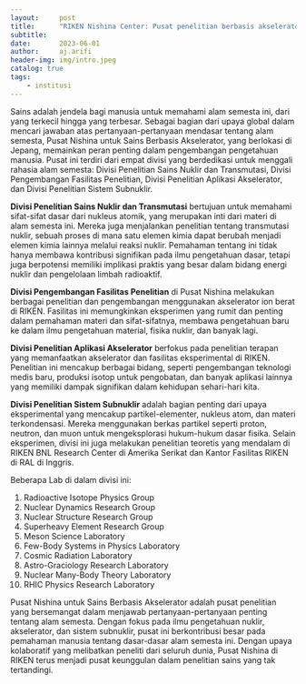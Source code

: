 ```yaml
---
layout:     post
title:      "RIKEN Nishina Center: Pusat penelitian berbasis akselerator"
subtitle:   
date:       2023-06-01
author:     aj.arifi
header-img: img/intro.jpeg
catalog: true
tags:
    - institusi
---
```


Sains adalah jendela bagi manusia untuk memahami alam semesta ini, dari yang terkecil hingga yang terbesar. 
Sebagai bagian dari upaya global dalam mencari jawaban atas pertanyaan-pertanyaan mendasar tentang alam semesta, 
Pusat Nishina untuk Sains Berbasis Akselerator, yang berlokasi di Jepang, memainkan peran penting 
dalam pengembangan pengetahuan manusia. Pusat ini terdiri dari empat divisi yang berdedikasi untuk 
menggali rahasia alam semesta: Divisi Penelitian Sains Nuklir dan Transmutasi, Divisi Pengembangan 
Fasilitas Penelitian, Divisi Penelitian Aplikasi Akselerator, dan Divisi Penelitian Sistem Subnuklir.

**Divisi Penelitian Sains Nuklir dan Transmutasi** 
bertujuan untuk memahami sifat-sifat dasar dari nukleus atomik, yang merupakan inti dari 
materi di alam semesta ini. Mereka juga menjalankan penelitian tentang transmutasi nuklir, 
sebuah proses di mana satu elemen kimia dapat berubah menjadi elemen kimia lainnya 
melalui reaksi nuklir. Pemahaman tentang ini tidak hanya membawa kontribusi signifikan 
pada ilmu pengetahuan dasar, tetapi juga berpotensi memiliki implikasi praktis yang 
besar dalam bidang energi nuklir dan pengelolaan limbah radioaktif.

**Divisi Pengembangan Fasilitas Penelitian** 
di Pusat Nishina melakukan berbagai penelitian dan pengembangan menggunakan akselerator 
ion berat di RIKEN. Fasilitas ini memungkinkan eksperimen yang rumit dan penting dalam 
pemahaman materi dan sifat-sifatnya, membawa pengetahuan baru ke dalam ilmu pengetahuan 
material, fisika nuklir, dan banyak lagi.

**Divisi Penelitian Aplikasi Akselerator** 
berfokus pada penelitian terapan yang memanfaatkan akselerator dan fasilitas eksperimental di RIKEN. 
Penelitian ini mencakup berbagai bidang, seperti pengembangan teknologi medis baru, produksi 
isotop untuk pengobatan, dan banyak aplikasi lainnya yang memiliki dampak signifikan dalam kehidupan sehari-hari kita.

**Divisi Penelitian Sistem Subnuklir** 
adalah bagian penting dari upaya eksperimental yang mencakup partikel-elementer, 
nukleus atom, dan materi terkondensasi. Mereka menggunakan berkas partikel seperti 
proton, neutron, dan muon untuk mengeksplorasi hukum-hukum dasar fisika. Selain eksperimen, 
divisi ini juga melakukan penelitian teoretis yang mendalam di RIKEN BNL Research 
Center di Amerika Serikat dan Kantor Fasilitas RIKEN di RAL di Inggris.

Beberapa Lab di dalam divisi ini:
1. Radioactive Isotope Physics Group
2. Nuclear Dynamics Research Group
3. Nuclear Structure Research Group
4. Superheavy Element Research Group
5. Meson Science Laboratory
6. Few-Body Systems in Physics Laboratory
7. Cosmic Radiation Laboratory
8. Astro-Graciology Research Laboratory
9. Nuclear Many-Body Theory Laboratory
10. RHIC Physics Research Laboratory

Pusat Nishina untuk Sains Berbasis Akselerator adalah pusat penelitian yang bersemangat 
dalam menjawab pertanyaan-pertanyaan penting tentang alam semesta. Dengan fokus pada 
ilmu pengetahuan nuklir, akselerator, dan sistem subnuklir, pusat ini berkontribusi 
besar pada pemahaman manusia tentang dasar-dasar alam semesta ini. Dengan upaya 
kolaboratif yang melibatkan peneliti dari seluruh dunia, Pusat Nishina di RIKEN 
terus menjadi pusat keunggulan dalam penelitian sains yang tak tertandingi.
